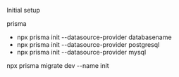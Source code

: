 Initial setup

prisma

<!-- Initial setup -->

- npx prisma init --datasource-provider databasename
- npx prisma init --datasource-provider postgresql
- npx prisma init --datasource-provider mysql

<!-- Whenever you do changes to prisma -->
<!-- ! Dev only -->

npx prisma migrate dev --name init
